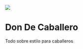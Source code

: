 ![](https://github.com/franleplant/nosleepjavascript-blog/workflows/gatsby-publish/badge.svg)

# Don De Caballero

Todo sobre estilo para caballeros

